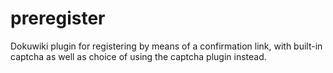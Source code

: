 preregister
===========

Dokuwiki plugin for registering by means of a confirmation link, with built-in captcha as well as
choice of using the captcha plugin instead.

